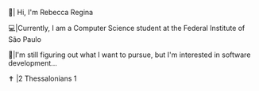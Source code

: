 👋| Hi, I'm Rebecca Regina

💻|Currently, I am a Computer Science student at the Federal Institute of São Paulo

🌱|I'm still figuring out what I want to pursue, but I'm interested in software development...

✝️ |2 Thessalonians 1
